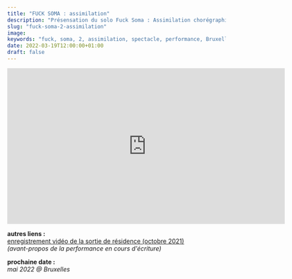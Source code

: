 ```yaml
---
title: "FUCK SOMA : assimilation"
description: "Présensation du solo Fuck Soma : Assimilation chorégraphié par Mehdi Mojahid"
slug: "fuck-soma-2-assimilation"
image:
keywords: "fuck, soma, 2, assimilation, spectacle, performance, Bruxelles"
date: 2022-03-19T12:00:00+01:00
draft: false
---
```

 <iframe title="vimeo-player" src="https://player.vimeo.com/video/635297019?h=74bab19f78" width="640" height="360" frameborder="0" allowfullscreen></iframe>

**autres liens :**    
[enregistrement vidéo de la sortie de résidence (octobre 2021)](https://vimeo.com/635094011)  
*(avant-propos de la performance en cours d'écriture)*  

**prochaine date :**  
*mai 2022 @ Bruxelles*


 